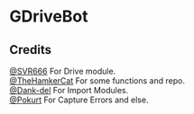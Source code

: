 # GDriveBot

## Credits
[@SVR666](https://github.com/SVR666) For Drive module.
<br>
[@TheHamkerCat](https://github.com/TheHamkerCat) For some functions and repo.
<br>
[@Dank-del](https://github.com/Dank-del) For Import Modules.
<br>
[@Pokurt](https://github.com/pokurt) For Capture Errors and else.
<br>
